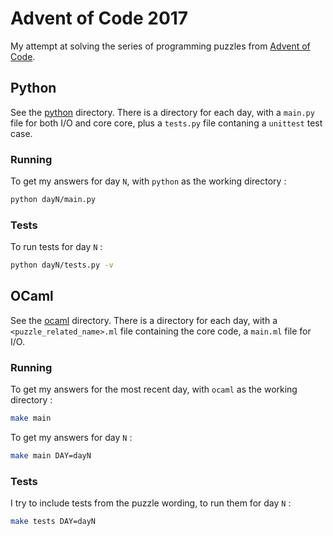 # Advent of Code 2017

My attempt at solving the series of programming puzzles from [Advent of
Code](http://adventofcode.com/2017).

## Python

See the [python](python) directory. There is a directory for each day, with
a `main.py` file for both I/O and core core, plus a `tests.py` file contaning
a `unittest` test case.

### Running

To get my answers for day `N`, with `python` as the working directory :

```sh
python dayN/main.py
```

### Tests

To run tests for day `N` :

```sh
python dayN/tests.py -v
```

## OCaml

See the [ocaml](ocaml) directory. There is a directory for each day, with
a `<puzzle_related_name>.ml` file containing the core code, a `main.ml` file for I/O.

### Running

To get my answers for the most recent day, with `ocaml` as the working directory :

```sh
make main
```

To get my answers for day `N` :

```sh
make main DAY=dayN
```

### Tests

I try to include tests from the puzzle wording, to run them for day `N` :

```sh
make tests DAY=dayN
```
